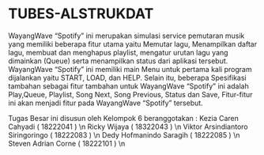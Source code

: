# TUBES-ALSTRUKDAT

WayangWave “Spotify” ini merupakan simulasi service pemutaran musik yang memiliki beberapa fitur utama yaitu Memutar lagu, Menampilkan daftar lagu, membuat dan menghapus playlist, mengatur urutan lagu yang dimainkan (Queue) serta menampilkan status dari aplikasi tersebut. WayangWave “Spotify” ini memiliki main Menu untuk pertama kali program dijalankan yaitu START, LOAD, dan HELP. Selain itu, beberapa Spesifikasi tambahan sebagai fitur tambahan untuk WayangWave “Spotify” ini adalah Play,Queue, Playlist, Song Next, Song Previous, Status dan Save, Fitur-fitur ini akan menjadi fitur pada WayangWave “Spotify” tersebut. 

Tugas Besar ini disusun oleh Kelompok 6 beranggotakan : 
Kezia Caren Cahyadi 			( 18222041 ) \n
Ricky Wijaya 				( 18322043 ) \n
Viktor Arsindiantoro Siringoringo 	( 18222083 ) \n
Dedy Hofmanindo Saragih 		( 18222085 ) \n
Steven Adrian Corne 			( 18222101 ) \n


